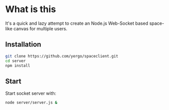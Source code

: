 # What is this

It's a quick and lazy attempt to create an Node.js Web-Socket based space-like canvas for multiple users.

## Installation

```bash
git clone https://github.com/yergo/spaceclient.git
cd server
npm install
```

## Start

Start socket server with:

```bash
node server/server.js &
```
